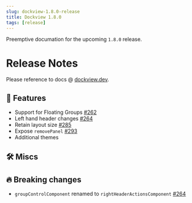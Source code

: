 ```yaml
---
slug: dockview-1.8.0-release
title: Dockview 1.8.0
tags: [release]
---
```


Preemptive documation for the upcoming `1.8.0` release.

# Release Notes

Please reference to docs @ [dockview.dev](https://dockview.dev).

## 🚀 Features

-   Support for Floating Groups [#262](https://github.com/mathuo/dockview/pull/262)
-   Left hand header changes [#264](https://github.com/mathuo/dockview/pull/264)
-   Retain layout size [#285](https://github.com/mathuo/dockview/pull/285)
-   Expose `removePanel` [#293](https://github.com/mathuo/dockview/issues/293)
-   Additional themes

## 🛠 Miscs

## 🔥 Breaking changes

-   `groupControlComponent` renamed to `rightHeaderActionsComponent` [#264](https://github.com/mathuo/dockview/pull/264)
